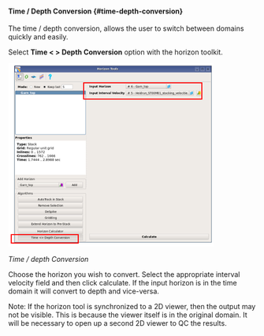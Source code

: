 #### Time / Depth Conversion {#time-depth-conversion}

The time / depth conversion, allows the user to switch between domains quickly and easily.

Select **Time &lt; &gt; Depth Conversion** option with the horizon toolkit.

![](/assets/131_Interpretation.png)

_Time / depth Conversion_

Choose the horizon you wish to convert. Select the appropriate interval velocity field and then click calculate. If the input horizon is in the time domain it will convert to depth and vice-versa. 

Note: If the horizon tool is synchronized to a 2D viewer, then the output may not be visible. This is because the viewer itself is in the original domain. It will be necessary to open up a second 2D viewer to QC the results.

